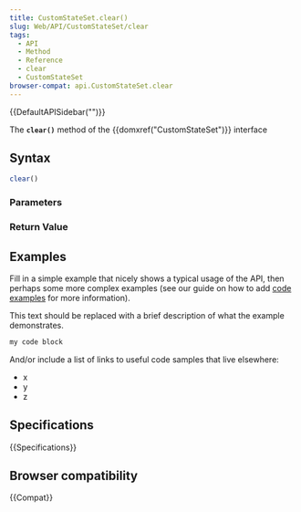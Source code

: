 ```yaml
---
title: CustomStateSet.clear()
slug: Web/API/CustomStateSet/clear
tags:
  - API
  - Method
  - Reference
  - clear
  - CustomStateSet
browser-compat: api.CustomStateSet.clear
---
```

{{DefaultAPISidebar("")}}

The **`clear()`** method of the {{domxref("CustomStateSet")}} interface 

## Syntax

```js
clear()
```

### Parameters



### Return Value



## Examples

Fill in a simple example that nicely shows a typical usage of the API, then perhaps some more complex examples (see our guide on how to add [code examples](/en-US/docs/MDN/Contribute/Structures/Code_examples) for more information).

This text should be replaced with a brief description of what the example demonstrates.

```js
my code block
```

And/or include a list of links to useful code samples that live elsewhere:

*   x
*   y
*   z

## Specifications

{{Specifications}}

## Browser compatibility

{{Compat}}

